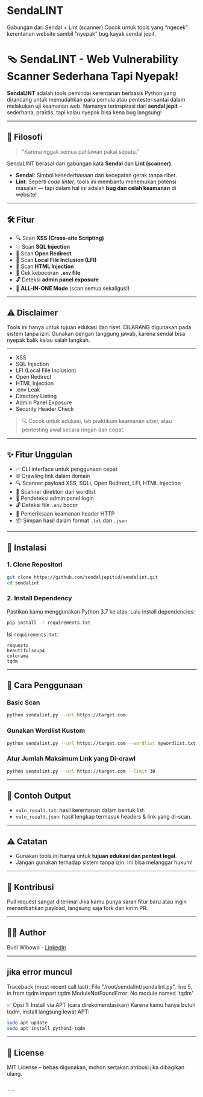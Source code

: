 # SendaLINT
Gabungan dari Sendal + Lint (scanner) Cocok untuk tools yang “ngecek” kerentanan website sambil “nyepak” bug kayak sendal jepit.

# 🩴 SendaLINT - Web Vulnerability Scanner Sederhana Tapi Nyepak!

**SendaLINT** adalah tools pemindai kerentanan berbasis Python yang dirancang untuk memudahkan para pemula atau pentester santai dalam melakukan uji keamanan web. Namanya terinspirasi dari **sendal jepit** – sederhana, praktis, tapi kalau nyepak bisa kena bug langsung!

---

## 🧠 Filosofi

> "Karena nggak semua pahlawan pakai sepatu."

SendaLINT berasal dari gabungan kata **Sendal** dan **Lint (scanner)**.
- **Sendal**: Simbol kesederhanaan dan kecepatan gerak tanpa ribet.
- **Lint**: Seperti *code linter*, tools ini membantu menemukan potensi masalah — tapi dalam hal ini adalah **bug dan celah keamanan** di website!

---

## 🛠️ Fitur

- 🔍 Scan **XSS (Cross-site Scripting)**
- 💥 Scan **SQL Injection**
- 🔁 Scan **Open Redirect**
- 📂 Scan **Local File Inclusion (LFI)**
- 🧬 Scan **HTML Injection**
- 🧾 Cek kebocoran **`.env` file**
- 🔓 Deteksi **admin panel exposure**
- 🧨 **ALL-IN-ONE Mode** (scan semua sekaligus!)

---

## ⚠️ Disclaimer
Tools ini hanya untuk tujuan edukasi dan riset.
DILARANG digunakan pada sistem tanpa izin.
Gunakan dengan tanggung jawab, karena sendal bisa nyepak balik kalau salah langkah.

---
- XSS
- SQL Injection
- LFI (Local File Inclusion)
- Open Redirect
- HTML Injection
- .env Leak
- Directory Listing
- Admin Panel Exposure
- Security Header Check

> 🔍 Cocok untuk edukasi, lab praktikum keamanan siber, atau pentesting awal secara ringan dan cepat.

---

## ✨ Fitur Unggulan

- ✅ CLI interface untuk penggunaan cepat
- 🌐 Crawling link dalam domain
- 🔍 Scanner payload XSS, SQLi, Open Redirect, LFI, HTML Injection
- 📁 Scanner direktori dari wordlist
- 🔐 Pendeteksi admin panel login
- 🔓 Deteksi file `.env` bocor
- 🧠 Pemeriksaan keamanan header HTTP
- 📦 Simpan hasil dalam format `.txt` dan `.json`

---

## 🚀 Instalasi

### 1. Clone Repositori

```bash
git clone https://github.com/sendaljepitid/sendalint.git
cd sendalint

```

### 2. Install Dependency

Pastikan kamu menggunakan Python 3.7 ke atas. Lalu install dependencies:

```bash
pip install -r requirements.txt
```

Isi `requirements.txt`:
```
requests
beautifulsoup4
colorama
tqdm
```

---

## 🧪 Cara Penggunaan

### Basic Scan

```bash
python sendalint.py --url https://target.com
```

### Gunakan Wordlist Kustom

```bash
python sendalint.py --url https://target.com --wordlist mywordlist.txt
```

### Atur Jumlah Maksimum Link yang Di-crawl

```bash
python sendalint.py --url https://target.com --limit 30
```

---

## 📁 Contoh Output

- `vuln_result.txt`: hasil kerentanan dalam bentuk list.
- `vuln_result.json`: hasil lengkap termasuk headers & link yang di-scan.

---

## ⚠️ Catatan

- Gunakan tools ini hanya untuk **tujuan edukasi dan pentest legal**.
- Jangan gunakan terhadap sistem tanpa izin. Ini bisa melanggar hukum!

---

## 🙌 Kontribusi

Pull request sangat diterima! Jika kamu punya saran fitur baru atau ingin menambahkan payload, langsung saja fork dan kirim PR.

---

## 🧑‍💻 Author

Budi Wibowo - [LinkedIn]([https://www.linkedin.com/in/budiwibowo-/])

---
## jika error muncul

Traceback (most recent call last):
  File "/root/sendalint/sendalint.py", line 5, in <module>
    from tqdm import tqdm
ModuleNotFoundError: No module named 'tqdm'

✅ Opsi 1: Install via APT (cara direkomendasikan)
Karena kamu hanya butuh tqdm, install langsung lewat APT:

```bash
sudo apt update
sudo apt install python3-tqdm

```

---


## 📜 License

MIT License – bebas digunakan, mohon sertakan atribusi jika dibagikan ulang.
```

---



